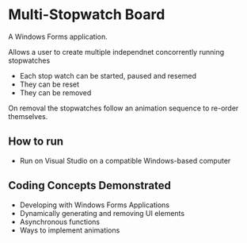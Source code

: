# Multi-Stopwatch Board

A Windows Forms application.

Allows a user to create multiple independnet concorrently running stopwatches
- Each stop watch can be started, paused and resemed
- They can be reset
- They can be removed

On removal the stopwatches follow an animation sequence to re-order themselves.

## How to run
- Run on Visual Studio on a compatible Windows-based computer

## Coding Concepts Demonstrated
- Developing with Windows Forms Applications
- Dynamically generating and removing UI elements
- Asynchronous functions
- Ways to implement animations